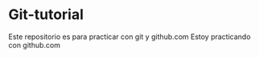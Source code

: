 # Git-tutorial
Este repositorio es para practicar con git y github.com
Estoy practicando con github.com
